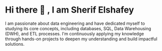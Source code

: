  

# Hi there 👋 , I am Sherif Elshafey 

I am passionate about data engineering and have dedicated myself to studying its core concepts, including databases, SQL, Data Warehousing (DWH), and ETL processes.
 I'm continuously applying my knowledge through hands-on projects to deepen my understanding and build impactful solutions. 

 








<!---
SherifElshafeyy/SherifElshafeyy is a ✨ special ✨ repository because its `README.md` (this file) appears on your GitHub profile.
You can click the Preview link to take a look at your changes.
--->
